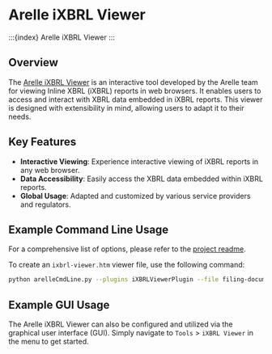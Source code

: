 # Arelle iXBRL Viewer

:::{index} Arelle iXBRL Viewer
:::

## Overview

The [Arelle iXBRL Viewer][github] is an interactive tool developed by the Arelle team for viewing Inline XBRL (iXBRL)
reports in web browsers. It enables users to access and interact with XBRL data embedded in iXBRL reports. This viewer
is designed with extensibility in mind, allowing users to adapt it to their needs.

## Key Features

- **Interactive Viewing**: Experience interactive viewing of iXBRL reports in any web browser.
- **Data Accessibility**: Easily access the XBRL data embedded within iXBRL reports.
- **Global Usage**: Adapted and customized by various service providers and regulators.

## Example Command Line Usage

For a comprehensive list of options, please refer to the [project readme][readme].

To create an `ixbrl-viewer.htm` viewer file, use the following command:

```bash
python arelleCmdLine.py --plugins iXBRLViewerPlugin --file filing-documents.zip --save-viewer ixbrl-viewer.htm
```

## Example GUI Usage

The Arelle iXBRL Viewer can also be configured and utilized via the graphical user interface (GUI).
Simply navigate to `Tools` > `iXBRL Viewer` in the menu to get started.

[github]: https://github.com/Arelle/ixbrl-viewer
[readme]: https://github.com/Arelle/ixbrl-viewer/blob/master/README.md
